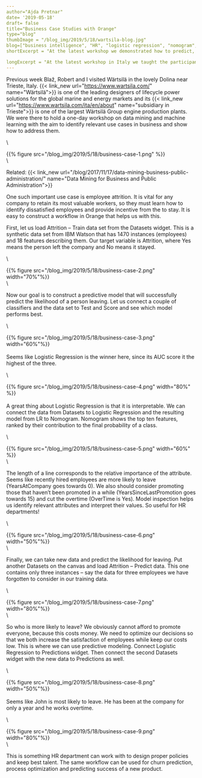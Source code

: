 ```yaml
---
author="Ajda Pretnar"
date= '2019-05-18'
draft= false
title="Business Case Studies with Orange"
type="blog"
thumbImage = "/blog_img/2019/5/18/wartsila-blog.jpg"
blog=["business intelligence", "HR", "logistic regression", "nomogram", "predictive models"]
shortExcerpt = "At the latest workshop we demonstrated how to predict, which employees are most likely to resign in the future."

longExcerpt = "At the latest workshop in Italy we taught the participants how to identify relevant business use cases and how to predict, which employees are most likely to resign in the future."
---
```


Previous week Blaž, Robert and I visited Wärtsilä in the lovely Dolina near Trieste, Italy. {{< link_new url="https://www.wartsila.com/" name="Wärtsilä">}} is one of the leading designers of lifecycle power solutions for the global marine and energy markets and its {{< link_new url="https://www.wartsila.com/ita/en/about" name="subsidiary in Trieste">}} is one of the largest Wärtsilä Group engine production plants. We were there to hold a one-day workshop on data mining and machine learning with the aim to identify relevant use cases in business and show how to address them.

\

{{% figure src="/blog_img/2019/5/18/business-case-1.png" %}}
\
\

Related: {{< link_new url="/blog/2017/11/17/data-mining-business-public-administration/" name="Data Mining for Business and Public Administration">}}

One such important use case is employee attrition. It is vital for any company to retain its most valuable workers, so they must learn how to identify dissatisfied employees and provide incentive from the to stay. It is easy to construct a workflow in Orange that helps us with this.

First, let us load Attrition – Train data set from the Datasets widget. This is a synthetic data set from IBM Watson that has 1470 instances (employees) and 18 features describing them. Our target variable is Attrition, where Yes means the person left the company and No means it stayed.


\


{{% figure src="/blog_img/2019/5/18/business-case-2.png" width="70%"%}}
\
\

Now our goal is to construct a predictive model that will successfully predict the likelihood of a person leaving. Let us connect a couple of classifiers and the data set to Test and Score and see which model performs best.


\

{{% figure src="/blog_img/2019/5/18/business-case-3.png" width="60%"%}}
\
\
Seems like Logistic Regression is the winner here, since its AUC score it the highest of the three.

\


{{% figure src="/blog_img/2019/5/18/business-case-4.png" width="80%" %}}
\
\
A great thing about Logistic Regression is that it is interpretable. We can connect the data from Datasets to Logistic Regression and the resulting model from LR to Nomogram. Nomogram shows the top ten features, ranked by their contribution to the final probability of a class.


\


{{% figure src="/blog_img/2019/5/18/business-case-5.png" width="60%" %}}
\
\

The length of a line corresponds to the relative importance of the attribute. Seems like recently hired employees are more likely to leave (YearsAtCompany goes towards 0). We also should consider promoting those that haven’t been promoted in a while (YearsSinceLastPromotion goes towards 15) and cut the overtime (OverTime is Yes). Model inspection helps us identify relevant attributes and interpret their values. So useful for HR departments!

\


{{% figure src="/blog_img/2019/5/18/business-case-6.png" width="50%"%}}
\
\

Finally, we can take new data and predict the likelihood for leaving. Put another Datasets on the canvas and load Attrition – Predict data. This one contains only three instances – say the data for three employees we have forgotten to consider in our training data.

\


{{% figure src="/blog_img/2019/5/18/business-case-7.png" width="80%"%}}
\
\

So who is more likely to leave? We obviously cannot afford to promote everyone, because this costs money. We need to optimize our decisions so that we both increase the satisfaction of employees while keep our costs low. This is where we can use predictive modeling. Connect Logistic Regression to Predictions widget. Then connect the second Datasets widget with the new data to Predictions as well.


\


{{% figure src="/blog_img/2019/5/18/business-case-8.png" width="50%"%}}
\
\
Seems like John is most likely to leave. He has been at the company for only a year and he works overtime.

\


{{% figure src="/blog_img/2019/5/18/business-case-9.png" width="80%"%}}
\
\

This is something HR department can work with to design proper policies and keep best talent. The same workflow can be used for churn prediction, process optimization and predicting success of a new product.

